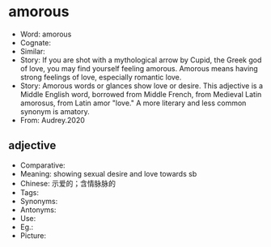 # amorous

- Word: amorous
- Cognate: 
- Similar: 
- Story: If you are shot with a mythological arrow by Cupid, the Greek god of love, you may find yourself feeling amorous. Amorous means having strong feelings of love, especially romantic love.
- Story: Amorous words or glances show love or desire. This adjective is a Middle English word, borrowed from Middle French, from Medieval Latin amorosus, from Latin amor "love." A more literary and less common synonym is amatory.
- From: Audrey.2020

## adjective

- Comparative: 
- Meaning: showing sexual desire and love towards sb
- Chinese: 示爱的；含情脉脉的
- Tags: 
- Synonyms: 
- Antonyms: 
- Use: 
- Eg.: 
- Picture: 

